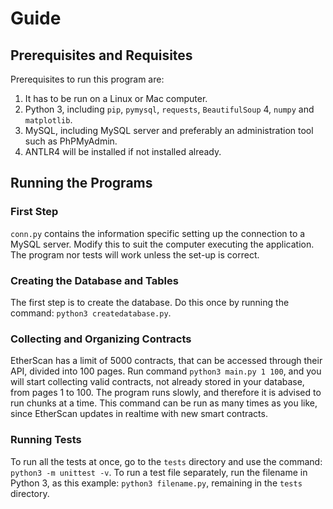 # Guide

## Prerequisites and Requisites
Prerequisites to run this program are:

1. It has to be run on a Linux or Mac computer.
2. Python 3, including `pip`, `pymysql`, `requests`, `BeautifulSoup` 4, `numpy` and `matplotlib`. 
3. MySQL, including MySQL server and preferably an administration tool such as PhPMyAdmin. 
4. ANTLR4 will be installed if not installed already. 


## Running the Programs

### First Step
`conn.py` contains the information specific setting up the connection to a MySQL server. Modify this to suit the computer executing the application. The program nor tests will work unless the set-up is correct. 

### Creating the Database and Tables
The first step is to create the database. Do this once by running the command: `python3 createdatabase.py`.

### Collecting and Organizing Contracts
EtherScan has a limit of 5000 contracts, that can be accessed through their API, divided into 100 pages. Run command `python3 main.py 1 100`, and you will start collecting valid contracts, not already stored in your database, from pages 1 to 100. The program runs slowly, and therefore it is advised to run chunks at a time. This command can be run as many times as you like, since EtherScan updates in realtime with new smart contracts.

### Running Tests
To run all the tests at once, go to the `tests` directory and use the command: `python3 -m unittest -v`. To run a test file separately, run the filename in Python 3, as this example: `python3 filename.py`, remaining in the `tests` directory. 
